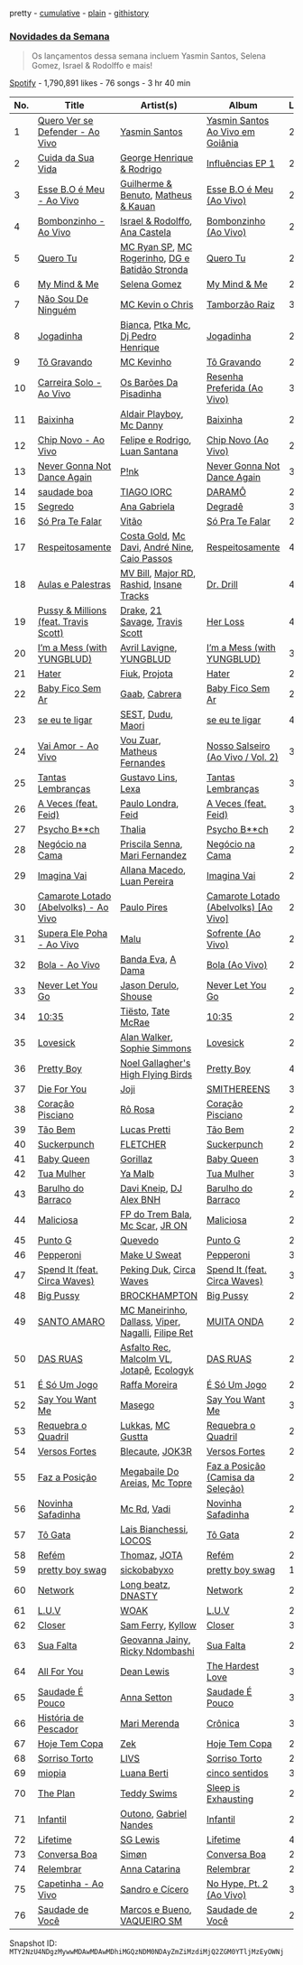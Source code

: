 pretty - [cumulative](/playlists/cumulative/37i9dQZF1DX34KNiFQJNVm.md) - [plain](/playlists/plain/37i9dQZF1DX34KNiFQJNVm) - [githistory](https://github.githistory.xyz/mackorone/spotify-playlist-archive/blob/main/playlists/plain/37i9dQZF1DX34KNiFQJNVm)

### [Novidades da Semana](https://open.spotify.com/playlist/37i9dQZF1DX34KNiFQJNVm)

> Os lançamentos dessa semana incluem Yasmin Santos, Selena Gomez, Israel & Rodolffo e mais!

[Spotify](https://open.spotify.com/user/spotify) - 1,790,891 likes - 76 songs - 3 hr 40 min

| No. | Title | Artist(s) | Album | Length |
|---|---|---|---|---|
| 1 | [Quero Ver se Defender \- Ao Vivo](https://open.spotify.com/track/2UrU9un6h0bZXTqCYisLlo) | [Yasmin Santos](https://open.spotify.com/artist/597XBqZtaiZC7laCNx3nVz) | [Yasmin Santos Ao Vivo em Goiânia](https://open.spotify.com/album/5LiNfSeXC0VjZ00nSF5Rab) | 2:51 |
| 2 | [Cuida da Sua Vida](https://open.spotify.com/track/32VQZLCxicDl0Up6hHxCsm) | [George Henrique & Rodrigo](https://open.spotify.com/artist/3FlCKtwOEYQQYyGVEbxG2Z) | [Influências EP 1](https://open.spotify.com/album/4ACEsLV2aib14wCZtv2om8) | 2:37 |
| 3 | [Esse B.O é Meu \- Ao Vivo](https://open.spotify.com/track/2YAOJkRWy382bRMXaj48FP) | [Guilherme & Benuto](https://open.spotify.com/artist/6m6e7D2TnV0aYMllFFwMxu), [Matheus & Kauan](https://open.spotify.com/artist/2Z0lRIqr997lIUiPtrpKCr) | [Esse B.O é Meu \(Ao Vivo\)](https://open.spotify.com/album/6SDCa2NjLlLHcYXJ2fF523) | 2:40 |
| 4 | [Bombonzinho \- Ao Vivo](https://open.spotify.com/track/4o6v3Oooyt7HF20idztRD4) | [Israel & Rodolffo](https://open.spotify.com/artist/41QLxRXlc2NwfJZkHGHKid), [Ana Castela](https://open.spotify.com/artist/2CKOmarVWvWqkNWUatHCex) | [Bombonzinho \(Ao Vivo\)](https://open.spotify.com/album/2VXbLDxcWq4K4gsAEtLbBs) | 2:34 |
| 5 | [Quero Tu](https://open.spotify.com/track/0OelLDCEf1M1Da59CZJDiR) | [MC Ryan SP](https://open.spotify.com/artist/75i9GaW2MJUgt4BkdUnuUY), [MC Rogerinho](https://open.spotify.com/artist/5JbQpbeFaKfuZVFzKwaawP), [DG e Batidão Stronda](https://open.spotify.com/artist/7gIeuq2qBfYhO1budb6TSQ) | [Quero Tu](https://open.spotify.com/album/7jVqHprjjDpixYn3v8HoaR) | 2:36 |
| 6 | [My Mind & Me](https://open.spotify.com/track/0XER3HPMx223xWaAgNKp4Y) | [Selena Gomez](https://open.spotify.com/artist/0C8ZW7ezQVs4URX5aX7Kqx) | [My Mind & Me](https://open.spotify.com/album/5quJSeTB33tFzfp2EZx9z5) | 2:27 |
| 7 | [Não Sou De Ninguém](https://open.spotify.com/track/4MqQPTc8r6xSxmeWPA24h2) | [MC Kevin o Chris](https://open.spotify.com/artist/2UMj7NCbuqy1yUZmiSYGjJ) | [Tamborzão Raiz](https://open.spotify.com/album/7qwJFRvShWMVg39UKWafzW) | 3:13 |
| 8 | [Jogadinha](https://open.spotify.com/track/5a1WxgY2dzWJSoZGz6FsaA) | [Bianca](https://open.spotify.com/artist/7Jb6GR4PIxHSkDJK8MWuVg), [Ptka Mc](https://open.spotify.com/artist/6FxyrY8YhuLsXToaKT5VGk), [Dj Pedro Henrique](https://open.spotify.com/artist/2gF3fOhICNcsTT2iWYsBCK) | [Jogadinha](https://open.spotify.com/album/4vrqIIagd4B1UaMKQw9FN9) | 2:00 |
| 9 | [Tô Gravando](https://open.spotify.com/track/1bbxvw2r9puejQeCC3J5n9) | [MC Kevinho](https://open.spotify.com/artist/1mXAhKnZEdF6rotyyd4GBi) | [Tô Gravando](https://open.spotify.com/album/6vXm9Ewpi75YBZEZUNWAZq) | 2:16 |
| 10 | [Carreira Solo \- Ao Vivo](https://open.spotify.com/track/2bJlm83vbJNXnjSRMSMvJb) | [Os Barões Da Pisadinha](https://open.spotify.com/artist/5Lv2GUVwqmQBPwrTrxucE5) | [Resenha Preferida \(Ao Vivo\)](https://open.spotify.com/album/5jJD9ZQNKzcfjrCy9rT4UE) | 3:20 |
| 11 | [Baixinha](https://open.spotify.com/track/7562mXNYVQJ9wQWrlvCZ9g) | [Aldair Playboy](https://open.spotify.com/artist/6LjdKBMnP1Da8Oe6WhrN56), [Mc Danny](https://open.spotify.com/artist/3PZTvUS5fUUhV3EKAjqdZk) | [Baixinha](https://open.spotify.com/album/32QcnrFehF1WNL2m9TWnNk) | 2:25 |
| 12 | [Chip Novo \- Ao Vivo](https://open.spotify.com/track/6sY6vedoBLvTXFIUJqZNON) | [Felipe e Rodrigo](https://open.spotify.com/artist/7gZu6kPnY9enEi5FvgTO4F), [Luan Santana](https://open.spotify.com/artist/3qvcCP2J0fWi0m0uQDUf6r) | [Chip Novo \(Ao Vivo\)](https://open.spotify.com/album/6gBdfd9SEZWIFYH8L5q83T) | 2:59 |
| 13 | [Never Gonna Not Dance Again](https://open.spotify.com/track/6sZo5nJIsFWXefRCCexpx0) | [P!nk](https://open.spotify.com/artist/1KCSPY1glIKqW2TotWuXOR) | [Never Gonna Not Dance Again](https://open.spotify.com/album/6MCHSjoEVriUjWE6LERAaR) | 3:45 |
| 14 | [saudade boa](https://open.spotify.com/track/1Mta8Wl8SCnOv9C6MdTrnr) | [TIAGO IORC](https://open.spotify.com/artist/4iWkwAVzssjb8XgxdoOL6M) | [DARAMÔ](https://open.spotify.com/album/0O0QBrT05nhkoMIpjLznk1) | 2:56 |
| 15 | [Segredo](https://open.spotify.com/track/68oF0mfSgJ0CB4ivpBCQcq) | [Ana Gabriela](https://open.spotify.com/artist/6a9WLQ5NsIV7U2qB16uFWD) | [Degradê](https://open.spotify.com/album/2TUTbVCtk6nWQM55vLKZvs) | 3:26 |
| 16 | [Só Pra Te Falar](https://open.spotify.com/track/0Bp8enfrYMsD63VNXHj2uN) | [Vitão](https://open.spotify.com/artist/06lnOkY99sXVW44Y0M4BDP) | [Só Pra Te Falar](https://open.spotify.com/album/10GC95W7Q0IoU6E7tG59uK) | 2:41 |
| 17 | [Respeitosamente](https://open.spotify.com/track/11Kl9alN9okNVqew0BIdQw) | [Costa Gold](https://open.spotify.com/artist/7q1aEytv83jXNECmyaMhgn), [Mc Davi](https://open.spotify.com/artist/1cYhx7ZOhYoVmnDPb9KMwo), [André Nine](https://open.spotify.com/artist/5cc7XCY3YdVmFDYw9LklMq), [Caio Passos](https://open.spotify.com/artist/6zGPa2tLMJ5HQYUddZI8di) | [Respeitosamente](https://open.spotify.com/album/1JcZLFNFMDpXGJGVlCCJ5x) | 4:11 |
| 18 | [Aulas e Palestras](https://open.spotify.com/track/0eh5ZxasoT8tJBDEZ6oi6c) | [MV Bill](https://open.spotify.com/artist/4oE4ASN8auDhoW9vsXp3VJ), [Major RD](https://open.spotify.com/artist/76hYPcWML9NGEh8LashwT5), [Rashid](https://open.spotify.com/artist/5WgRuO0mhM36NFoapzpWBH), [Insane Tracks](https://open.spotify.com/artist/1eEi4Stf9m65EW0JwWodYZ) | [Dr\. Drill](https://open.spotify.com/album/0uc0wcg2BWv4J8NtrzPRK0) | 4:11 |
| 19 | [Pussy & Millions \(feat\. Travis Scott\)](https://open.spotify.com/track/2KLwPaRDOB87XOYAT2fgxh) | [Drake](https://open.spotify.com/artist/3TVXtAsR1Inumwj472S9r4), [21 Savage](https://open.spotify.com/artist/1URnnhqYAYcrqrcwql10ft), [Travis Scott](https://open.spotify.com/artist/0Y5tJX1MQlPlqiwlOH1tJY) | [Her Loss](https://open.spotify.com/album/5MS3MvWHJ3lOZPLiMxzOU6) | 4:02 |
| 20 | [I’m a Mess \(with YUNGBLUD\)](https://open.spotify.com/track/1yvArCvZLTHiawRdWKSAWj) | [Avril Lavigne](https://open.spotify.com/artist/0p4nmQO2msCgU4IF37Wi3j), [YUNGBLUD](https://open.spotify.com/artist/6Ad91Jof8Niiw0lGLLi3NW) | [I’m a Mess \(with YUNGBLUD\)](https://open.spotify.com/album/7kpLyQOiE4j9bNCZhKvWBr) | 3:07 |
| 21 | [Hater](https://open.spotify.com/track/3rAyhyLyFvWgJd0sFWfk6A) | [Fiuk](https://open.spotify.com/artist/0SVSq6V4n9dDVeIZifohqN), [Projota](https://open.spotify.com/artist/2zGf6lwQ9PxXdoeo5XXP2K) | [Hater](https://open.spotify.com/album/0XUBZj3UGRyrJLNPlVTrTk) | 2:32 |
| 22 | [Baby Fico Sem Ar](https://open.spotify.com/track/7Bd3AmQmZojhrN22cOw5JF) | [Gaab](https://open.spotify.com/artist/2iK1rsbYstkSVn57M4s8ut), [Cabrera](https://open.spotify.com/artist/0f8YWLcN51Um9z8C1fbEr2) | [Baby Fico Sem Ar](https://open.spotify.com/album/14AsgcbqS32OYwar3Psog1) | 2:36 |
| 23 | [se eu te ligar](https://open.spotify.com/track/3rrTYyt0DLdwuQcrcN4XVd) | [SEST](https://open.spotify.com/artist/6TaJMoxhKD43q5yWg2XlHQ), [Dudu](https://open.spotify.com/artist/5Ynf8bbQV9ICbK3vZoPxGF), [Maori](https://open.spotify.com/artist/6cTths3ECGmlGS7SDER6Mg) | [se eu te ligar](https://open.spotify.com/album/7kDG0Iu7suyQfpJBg0sFzv) | 4:09 |
| 24 | [Vai Amor \- Ao Vivo](https://open.spotify.com/track/3gIbvdaqYvKTMrJEr0egk5) | [Vou Zuar](https://open.spotify.com/artist/5x2zeeLVXEDaMHRaRmH3FD), [Matheus Fernandes](https://open.spotify.com/artist/37mqXU98U5GmH5ZDtlHM1c) | [Nosso Salseiro \(Ao Vivo / Vol\. 2\)](https://open.spotify.com/album/4TUipXRKHS7gKKpk1U6BxO) | 3:12 |
| 25 | [Tantas Lembranças](https://open.spotify.com/track/5mmSl45GHuLyQZBM5jRa05) | [Gustavo Lins](https://open.spotify.com/artist/3BjwDUAFEmVPIoii9RI4kh), [Lexa](https://open.spotify.com/artist/0jTDeBJQr3unrK29LklnAv) | [Tantas Lembranças](https://open.spotify.com/album/3QW38kWvmefE0EDkuljngZ) | 3:26 |
| 26 | [A Veces \(feat\. Feid\)](https://open.spotify.com/track/63OA8vSo2PhUkmQopR1l64) | [Paulo Londra](https://open.spotify.com/artist/3vQ0GE3mI0dAaxIMYe5g7z), [Feid](https://open.spotify.com/artist/2LRoIwlKmHjgvigdNGBHNo) | [A Veces \(feat\. Feid\)](https://open.spotify.com/album/5IUJCo0aRD98yxFbTvEezC) | 3:11 |
| 27 | [Psycho B\*\*ch](https://open.spotify.com/track/1aRcazIFzvRrybZXVdFT1M) | [Thalia](https://open.spotify.com/artist/23wEWD21D4TPYiJugoXmYb) | [Psycho B\*\*ch](https://open.spotify.com/album/1QLjJQvFwXCIbfOvJVez4u) | 2:47 |
| 28 | [Negócio na Cama](https://open.spotify.com/track/1OUbpqtH4X7onRCyKIVW1P) | [Priscila Senna](https://open.spotify.com/artist/44F6hbmusaHQR96WFbo6Lv), [Mari Fernandez](https://open.spotify.com/artist/0BHm7qbh3ENxvXzkQAG7MP) | [Negócio na Cama](https://open.spotify.com/album/6IemSc8oXElceZFkjavslf) | 2:44 |
| 29 | [Imagina Vai](https://open.spotify.com/track/5MT3xlNN7eEzVN8K7DIcyN) | [Allana Macedo](https://open.spotify.com/artist/4eQjU5tY3Z5wXDXpbhSh7Q), [Luan Pereira](https://open.spotify.com/artist/5kVgcCdPbeUwxBqWxi2Ktl) | [Imagina Vai](https://open.spotify.com/album/4MKHFvkBCy6UNfxsGUOS4Y) | 2:44 |
| 30 | [Camarote Lotado \(Abelvolks\) \- Ao Vivo](https://open.spotify.com/track/1Y7G4of83UVVriH3byQ6kA) | [Paulo Pires](https://open.spotify.com/artist/3whgFbrRxsOmYVrq3t4hCY) | [Camarote Lotado \(Abelvolks\) \[Ao Vivo\]](https://open.spotify.com/album/6BT9EtDlSCe2s4sIqzBFfy) | 2:08 |
| 31 | [Supera Ele Poha \- Ao Vivo](https://open.spotify.com/track/7BfXtZ4UOa8oWzVd35MxUk) | [Malu](https://open.spotify.com/artist/3fll16LLw6kdDxWzSpJPEQ) | [Sofrente \(Ao Vivo\)](https://open.spotify.com/album/7N248NIxPRqexAAjWhRCsY) | 2:12 |
| 32 | [Bola \- Ao Vivo](https://open.spotify.com/track/2VG89aiJ5cQp7LSbQe95sE) | [Banda Eva](https://open.spotify.com/artist/1wqkMc837HWUwdC8sOZ7lZ), [A Dama](https://open.spotify.com/artist/6r2Jxpiepf5Yc7SdvK4w0K) | [Bola \(Ao Vivo\)](https://open.spotify.com/album/54FIgsrERYXsWHaKvXLMJ4) | 2:20 |
| 33 | [Never Let You Go](https://open.spotify.com/track/5IHwWQBEh7Skxo1hfCUP1O) | [Jason Derulo](https://open.spotify.com/artist/07YZf4WDAMNwqr4jfgOZ8y), [Shouse](https://open.spotify.com/artist/2TcGJdSOiOvITBzhvfX8XB) | [Never Let You Go](https://open.spotify.com/album/6a8ZKBZtqFHAq9jkq0Nds0) | 2:58 |
| 34 | [10:35](https://open.spotify.com/track/6BePGk3eCan4FqaW2X8Qy3) | [Tiësto](https://open.spotify.com/artist/2o5jDhtHVPhrJdv3cEQ99Z), [Tate McRae](https://open.spotify.com/artist/45dkTj5sMRSjrmBSBeiHym) | [10:35](https://open.spotify.com/album/77wWx9sOCJiy0wcn0P44NO) | 2:52 |
| 35 | [Lovesick](https://open.spotify.com/track/5hB6UN3hxca8CP6dqs67On) | [Alan Walker](https://open.spotify.com/artist/7vk5e3vY1uw9plTHJAMwjN), [Sophie Simmons](https://open.spotify.com/artist/7AOCUMe3rKW4o3uADBNwVy) | [Lovesick](https://open.spotify.com/album/2WYETJesea0OP320GV0e3e) | 2:09 |
| 36 | [Pretty Boy](https://open.spotify.com/track/0HLUNrbWZdyUDWVKy3X9JH) | [Noel Gallagher's High Flying Birds](https://open.spotify.com/artist/7sjttK1WcZeyLPn3IsQ62L) | [Pretty Boy](https://open.spotify.com/album/0H47zdiavh551uJHvO4Nfx) | 4:55 |
| 37 | [Die For You](https://open.spotify.com/track/26hOm7dTtBi0TdpDGl141t) | [Joji](https://open.spotify.com/artist/3MZsBdqDrRTJihTHQrO6Dq) | [SMITHEREENS](https://open.spotify.com/album/2hEnymoejldpuxSdTnkard) | 3:31 |
| 38 | [Coração Pisciano](https://open.spotify.com/track/5VfvCrEYlOASsqhBvceeba) | [Rô Rosa](https://open.spotify.com/artist/5Et1UarIEfiHvErAJSer9B) | [Coração Pisciano](https://open.spotify.com/album/715QE6k8vb9r6T6WSYMKmK) | 2:01 |
| 39 | [Tão Bem](https://open.spotify.com/track/3i6wNOdHuDFCQQQqOFcxgE) | [Lucas Pretti](https://open.spotify.com/artist/248XKLuHF7rx0BAJmgq1Op) | [Tão Bem](https://open.spotify.com/album/1UPd4OTIhpg6IkBosxQFEu) | 2:34 |
| 40 | [Suckerpunch](https://open.spotify.com/track/2HKr9NflxjksCzxhMhxJMt) | [FLETCHER](https://open.spotify.com/artist/5qa31A9HySw3T7MKWI9bGg) | [Suckerpunch](https://open.spotify.com/album/5esH2DAz24R8zMbnttuFCK) | 2:17 |
| 41 | [Baby Queen](https://open.spotify.com/track/0dFwiyWPwC2yML3ZH7B56V) | [Gorillaz](https://open.spotify.com/artist/3AA28KZvwAUcZuOKwyblJQ) | [Baby Queen](https://open.spotify.com/album/6WHjLRAwmnJv2cHqVZrmOt) | 3:40 |
| 42 | [Tua Mulher](https://open.spotify.com/track/1LzO16C2GXSZo9GhOYe90v) | [Ya Malb](https://open.spotify.com/artist/4TQQfni0Ql808AhLVD7Tdo) | [Tua Mulher](https://open.spotify.com/album/2MsV144hNwrWFavUZkdtCP) | 3:00 |
| 43 | [Barulho do Barraco](https://open.spotify.com/track/4ajQKLo7sDAJS1n11F9uA1) | [Davi Kneip](https://open.spotify.com/artist/6rygauyIMQJrXRC4e5rQJP), [DJ Alex BNH](https://open.spotify.com/artist/6Je1GWROutRKp3J1Kxi0Gl) | [Barulho do Barraco](https://open.spotify.com/album/5VfRwS2R5CRmM0x1TFSWI3) | 2:20 |
| 44 | [Maliciosa](https://open.spotify.com/track/59cajGAHb71ld45XrAPScj) | [FP do Trem Bala](https://open.spotify.com/artist/5hPHLE5ssifxHX5bhK8iXR), [Mc Scar](https://open.spotify.com/artist/59QeFVjDVrtm42TTVs4ZR0), [JR ON](https://open.spotify.com/artist/6Z49It3vdzrqiSuu9dxeVA) | [Maliciosa](https://open.spotify.com/album/5LWs9Si7vtVpYc8qQ1VQnR) | 2:33 |
| 45 | [Punto G](https://open.spotify.com/track/0oBtwScT4B4BR5kZitNWd5) | [Quevedo](https://open.spotify.com/artist/52iwsT98xCoGgiGntTiR7K) | [Punto G](https://open.spotify.com/album/7ushCUbR1asPHeuxA5Dq8N) | 2:31 |
| 46 | [Pepperoni](https://open.spotify.com/track/4a8mKZzUmqnlaOKMMQLcfE) | [Make U Sweat](https://open.spotify.com/artist/2REtZ0a1gh5LzXswkSkQUp) | [Pepperoni](https://open.spotify.com/album/6IY6SkxXo2vXiXA8BXEYvO) | 3:25 |
| 47 | [Spend It \(feat\. Circa Waves\)](https://open.spotify.com/track/0GJAh8pOb6YoUcnyrPETnY) | [Peking Duk](https://open.spotify.com/artist/0UZ1nu3kcdNlCoiKRjmSSY), [Circa Waves](https://open.spotify.com/artist/6hl5k4gLl1p3sjhHcb57t2) | [Spend It \(feat\. Circa Waves\)](https://open.spotify.com/album/31Idf7YAsQlyJQH6aews9S) | 3:22 |
| 48 | [Big Pussy](https://open.spotify.com/track/2l7IXXGf3d9lcBsDBDQkx9) | [BROCKHAMPTON](https://open.spotify.com/artist/1Bl6wpkWCQ4KVgnASpvzzA) | [Big Pussy](https://open.spotify.com/album/3aDrSVhq4TRAlAayrAC95o) | 2:20 |
| 49 | [SANTO AMARO](https://open.spotify.com/track/2W1otaX5yQF4fCijymlvoM) | [MC Maneirinho](https://open.spotify.com/artist/3M8aD9XWxfel3jZakRbibZ), [Dallass](https://open.spotify.com/artist/4LAFtDzlQM89xov636hMVv), [Viper](https://open.spotify.com/artist/7lr4WifTmPssQJgBmbjiJq), [Nagalli](https://open.spotify.com/artist/6TPJK8tv3AKKSsw0lENTQk), [Filipe Ret](https://open.spotify.com/artist/7gJN8W0589FisSYJS17K54) | [MUITA ONDA](https://open.spotify.com/album/2WMPOyfjd59nxbXmLlo4n4) | 2:32 |
| 50 | [DAS RUAS](https://open.spotify.com/track/66Vbg5JBx8NrijE72hkCmR) | [Asfalto Rec](https://open.spotify.com/artist/0QGicFlDrqHZqBIVSjWWMv), [Malcolm VL](https://open.spotify.com/artist/6pJi8PaFlp6aNvOw3e0ONm), [Jotapê](https://open.spotify.com/artist/6SZQlj3zcSmJk5uBaMiwGM), [Ecologyk](https://open.spotify.com/artist/1mohmQWtxDNZcBGkfxG4eW) | [DAS RUAS](https://open.spotify.com/album/3ApcPQgkbulhTfR0zAetZa) | 2:54 |
| 51 | [É Só Um Jogo](https://open.spotify.com/track/63GdBCUANBwZlXqFUW89Yz) | [Raffa Moreira](https://open.spotify.com/artist/4xUawweuqhjMvoScRGbveR) | [É Só Um Jogo](https://open.spotify.com/album/3chRw50tjsqUfYfdAX4gG0) | 2:22 |
| 52 | [Say You Want Me](https://open.spotify.com/track/1xTYy3K3hiTcoZfoD7culn) | [Masego](https://open.spotify.com/artist/3ycxRkcZ67ALN3GQJ57Vig) | [Say You Want Me](https://open.spotify.com/album/0jKDicrmgUCTSNGRYXffXm) | 3:16 |
| 53 | [Requebra o Quadril](https://open.spotify.com/track/2ipAOcijsUHyYiDkZ8ODhf) | [Lukkas](https://open.spotify.com/artist/3yJOjR6PkQh6QU6ZB8waUL), [MC Gustta](https://open.spotify.com/artist/1Rpp9XZ2UUDmW81JvQP1at) | [Requebra o Quadril](https://open.spotify.com/album/4C9nDuGXdD7Wf8G7bpUwyD) | 2:35 |
| 54 | [Versos Fortes](https://open.spotify.com/track/2JSezfMm00LI6LHRf4fsnZ) | [Blecaute](https://open.spotify.com/artist/3YWjrrBRyllQOX1NwCtfpX), [JOK3R](https://open.spotify.com/artist/2YvHMMn0rYDvE3rs6dqzhq) | [Versos Fortes](https://open.spotify.com/album/6IePf2BwfgsH31GWywtmcb) | 2:14 |
| 55 | [Faz a Posição](https://open.spotify.com/track/4f0uZ0XQJAn7uMwr3QLRxa) | [Megabaile Do Areias](https://open.spotify.com/artist/6EHs7rGH4jgLSNezIy9i3F), [Mc Topre](https://open.spotify.com/artist/6bmZfABIjvLMAMYwujdjFy) | [Faz a Posição \(Camisa da Seleção\)](https://open.spotify.com/album/1wCdlYviSnPxZmCWoX5wea) | 2:03 |
| 56 | [Novinha Safadinha](https://open.spotify.com/track/5f1aB1eEzwb0SZ0e7bp13R) | [Mc Rd](https://open.spotify.com/artist/6ugw7JCu0AG7txRcRAxU8d), [Vadi](https://open.spotify.com/artist/12HtyTeiwjTUPsnW9xvs1S) | [Novinha Safadinha](https://open.spotify.com/album/52dc2A1DVxQJ2OMbzkloIJ) | 2:49 |
| 57 | [Tô Gata](https://open.spotify.com/track/2k7z0P10idhf9pw2T5qCLp) | [Lais Bianchessi](https://open.spotify.com/artist/07VC3ObjCMjhPFwAJxs1Nj), [LOCOS](https://open.spotify.com/artist/5hj8WfJMICGwPJlihxIpmE) | [Tô Gata](https://open.spotify.com/album/10XZKhJE8m7aJbd7VWEgsT) | 2:00 |
| 58 | [Refém](https://open.spotify.com/track/2UGQrnZhzK47JMsnySGrzU) | [Thomaz](https://open.spotify.com/artist/2Y9JJi5tsqEFAzr1NY9Mag), [JOTA](https://open.spotify.com/artist/4uT4e6Xj84gS0G3PrBw9Fk) | [Refém](https://open.spotify.com/album/6kyEV5CbUdUKGiDRxdKeCf) | 2:55 |
| 59 | [pretty boy swag](https://open.spotify.com/track/5dumcXLNLZTgaduRk8skxk) | [sickobabyxo](https://open.spotify.com/artist/5QFWsfryRsbn8O2ryBFsqL) | [pretty boy swag](https://open.spotify.com/album/3h9mDybWz0wC4VOJEhS9ZR) | 1:57 |
| 60 | [Network](https://open.spotify.com/track/0dllWfx253YWeJyzwptjm0) | [Long beatz](https://open.spotify.com/artist/1oBkccDqIDMTntIIHKlJBp), [DNASTY](https://open.spotify.com/artist/2wRZGo2e20INyHf8wtVPVn) | [Network](https://open.spotify.com/album/1O6EAlnj6tLT96fZjsaK6w) | 2:16 |
| 61 | [L.U.V](https://open.spotify.com/track/3bAUhHIVjbXFpy1pGaU3oV) | [WOAK](https://open.spotify.com/artist/0YlRs4DoQ4WctkmsbUUpBb) | [L.U.V](https://open.spotify.com/album/0xoJR4RyVP1JDaG9qpMi4E) | 2:11 |
| 62 | [Closer](https://open.spotify.com/track/7tjRrhQiQOp3xZFW72Y55R) | [Sam Ferry](https://open.spotify.com/artist/3fmCKU3fNv9yqV1cRE3Los), [Kyllow](https://open.spotify.com/artist/6nui7g90m8m7RWTdqMljnM) | [Closer](https://open.spotify.com/album/6lCUftDyK6HCydikHUY1Fe) | 3:48 |
| 63 | [Sua Falta](https://open.spotify.com/track/6zwSUh5EyIMvEmZaKFEBfl) | [Geovanna Jainy](https://open.spotify.com/artist/0N8j1fdrTFzTCyzP4bGbSj), [Ricky Ndombashi](https://open.spotify.com/artist/6gevwu0s8NHgdG6HAExvqK) | [Sua Falta](https://open.spotify.com/album/361FQkUPslKqmP27uDrLWG) | 2:36 |
| 64 | [All For You](https://open.spotify.com/track/4eE6KCWXbXyEgLK6NtyzPX) | [Dean Lewis](https://open.spotify.com/artist/3QSQFmccmX81fWCUSPTS7y) | [The Hardest Love](https://open.spotify.com/album/17cNWP1FoUxSTwr3ki8MnX) | 3:45 |
| 65 | [Saudade É Pouco](https://open.spotify.com/track/4KJkY8dFC4fleO2HbdMHRE) | [Anna Setton](https://open.spotify.com/artist/7er8R2Few8v9jYtIY2vh9L) | [Saudade É Pouco](https://open.spotify.com/album/2govUsjdogvcz0WObu9l41) | 3:15 |
| 66 | [História de Pescador](https://open.spotify.com/track/5IgDitVL73cwAarJk1lm3u) | [Mari Merenda](https://open.spotify.com/artist/07FaEsHIaVZAFFHvNElpbQ) | [Crônica](https://open.spotify.com/album/4QqNLYx1nN0x5JDIow3ypn) | 3:39 |
| 67 | [Hoje Tem Copa](https://open.spotify.com/track/4YodUeQqEK09KXH86nuGLA) | [Zek](https://open.spotify.com/artist/39A7Z4FUZvnRvIVNfyfesh) | [Hoje Tem Copa](https://open.spotify.com/album/0J8Ycb26DQPfhunUgPuNoD) | 2:16 |
| 68 | [Sorriso Torto](https://open.spotify.com/track/2diHJNhdbvEOv64qtgNAdm) | [LIVS](https://open.spotify.com/artist/5XRPl0u0ZeXPzWPlz9p9oO) | [Sorriso Torto](https://open.spotify.com/album/1wB3BwhlSUjjrZSE0u4Lzi) | 2:30 |
| 69 | [miopia](https://open.spotify.com/track/3kw6wS0IxPJ8STi1X00GYU) | [Luana Berti](https://open.spotify.com/artist/15a4XZHhLX9jMVKnIUn79T) | [cinco sentidos](https://open.spotify.com/album/5PDji9gLhjgUN7298EUHM5) | 3:21 |
| 70 | [The Plan](https://open.spotify.com/track/2ZifRK22Toszq5qHW2s864) | [Teddy Swims](https://open.spotify.com/artist/33qOK5uJ8AR2xuQQAhHump) | [Sleep is Exhausting](https://open.spotify.com/album/3ak5dFCP9hgqrHttkH4d7o) | 2:47 |
| 71 | [Infantil](https://open.spotify.com/track/0k6WQ82Dk6nPGbsa1jFPVG) | [Outono](https://open.spotify.com/artist/3vqe5GdOVsb0Kr10y76asj), [Gabriel Nandes](https://open.spotify.com/artist/6iLuIQrcWa5whMobYeBL77) | [Infantil](https://open.spotify.com/album/4mk1f2lNf5BrNAiBY0waHF) | 2:50 |
| 72 | [Lifetime](https://open.spotify.com/track/4bmRJGOIegqYIBQrOga05Q) | [SG Lewis](https://open.spotify.com/artist/0GG2cWaonE4JPrjcCCQ1EG) | [Lifetime](https://open.spotify.com/album/6VBb4fvOomicHpUsSoi5fR) | 4:46 |
| 73 | [Conversa Boa](https://open.spotify.com/track/1bfs2tqWEDUBfd98DE461m) | [Simøn](https://open.spotify.com/artist/6KYSq6KA65FmCpiu0CP7bA) | [Conversa Boa](https://open.spotify.com/album/6Vn3PAwJCYc5TzF50o3DHw) | 2:36 |
| 74 | [Relembrar](https://open.spotify.com/track/5KEnUChcSosWtHTg6uqtS6) | [Anna Catarina](https://open.spotify.com/artist/5ejwC1lGyvPsz5FGaqHsow) | [Relembrar](https://open.spotify.com/album/0JTm3Bd7W6zWfzt2H1OMx3) | 2:46 |
| 75 | [Capetinha \- Ao Vivo](https://open.spotify.com/track/5zaXftRCgGNCPDI0MOhXUT) | [Sandro e Cícero](https://open.spotify.com/artist/3asFzvfQUWzmAJQtWoL1u5) | [No Hype, Pt\. 2 \(Ao Vivo\)](https://open.spotify.com/album/2kwkZowFD9dkTBJnXQFR1X) | 3:01 |
| 76 | [Saudade de Você](https://open.spotify.com/track/6K4IOc5tVXdJR3Zdxj80ht) | [Marcos e Bueno](https://open.spotify.com/artist/5lksdu7pOX0DnU0nFzMpDv), [VAQUEIRO SM](https://open.spotify.com/artist/3MssfeN0eWZ7eqqkfLEOA3) | [Saudade de Você](https://open.spotify.com/album/4ATRvpinEd4dd9vJ83NuoU) | 2:48 |

Snapshot ID: `MTY2NzU4NDgzMywwMDAwMDAwMDhiMGQzNDM0NDAyZmZiMzdiMjQ2ZGM0YTljMzEyOWNj`
